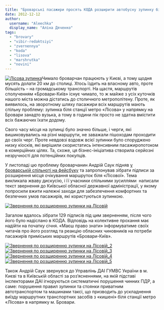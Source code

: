 ```yaml
---
title: "Броварські пасажири просять КОДА розширити автобусну зупинку біля «Лісової»"
date: 2012-12-12
author: 
  username: "Aleechka"
  display_name: "Аліна Дяченко"
tags: 
  - "brovary"
  - "vibir-redaktsiyi"
  - "zvernennya"
  - "koda"
  - "lisova"
  - "marshrutka"
  - "novini"
---
```


[![](https://mpz.brovary.org/wp-content/uploads/2012/12/Lisova-zupinka.jpg "Лісова зупинка")](https://mpz.brovary.org/wp-content/uploads/2012/12/Lisova-zupinka.jpg)Чимало броварчан працюють у Києві, а тому щодня мусять долати 20 км до столиці. Хтось їздить на власному авто, проте більшість – на громадському транспорті. На щастя, маршрутів сполученням «Бровари-Київ» існує чимало, то ж майже з усіх куточків нашого міста можна дістатись до столичного метрополітену. Проте, як виявилось, на зворотному шляху пасажири всіх маршрутів мають спільну проблему: зупинка біля станції метро «Лісова» у напрямку на Бровари занадто вузька, а тому в години пік просто не здатна вмістити всіх бажаючих їхати додому.

Свого часу місця на зупинці було значно більше, і черги, які вишиковувались на різні маршрути, не заважали пішоходам проходити до своїх черг. Проте невдовзі вздовж всієї зупинки було споруджено низку кіосків, які вирішили скористатись інтенсивним пасажиропотоком в комерційних цілях. Та, схоже, ця бізнес-ініціатива створила серйозні незручності для потенційних покупців.

У листопаді цю проблему броварчанин Андрій Саук підняв [у броварській спільноті на фейсбуку](http://www.facebook.com/#!/groups/brovary/permalink/532588080104496/) та запропонував зібрати підписи за розширення місця очікування маршруток біля «Лісової». Тема викликала жваву дискусію, і її учасники спільними зусиллями  написали текст звернення до Київської обласної державної адміністрації, у якому попросили вжити належні заходи для забезпечення комфортних та безпечних умов пасажирів, які користуються зупинкою.

[![](https://mpz.brovary.org/wp-content/uploads/2012/12/Zvernennya-po-rozshirennyu-zupinki-na-Lisoviy-e1355315371347.jpg "Звернення по розширенню зупинки на Лісовій")](https://mpz.brovary.org/wp-content/uploads/2012/12/Zvernennya-po-rozshirennyu-zupinki-na-Lisoviy.jpg)

Загалом вдалось зібрати 129 підписів під цим зверненням, після чого його було надіслано в КОДА. Відповідь на колективне прохання має надійти на початку січня. «Маєш право знати» інформуватиме своїх читачів про його розгляд та реакцію обласних чиновників на потреби пасажирів приміських маршрутів «Бровари-Київ».

[![](https://mpz.brovary.org/wp-content/uploads/2012/12/Zvernennya-po-rozshirennyu-zupinki-na-Lisoviy_2.jpg "Звернення по розширенню зупинки на Лісовій_2")](https://mpz.brovary.org/wp-content/uploads/2012/12/Zvernennya-po-rozshirennyu-zupinki-na-Lisoviy_2.jpg)[![](https://mpz.brovary.org/wp-content/uploads/2012/12/Zvernennya-po-rozshirennyu-zupinki-na-Lisoviy_3.jpg "Звернення по розширенню зупинки на Лісовій_3")](https://mpz.brovary.org/wp-content/uploads/2012/12/Zvernennya-po-rozshirennyu-zupinki-na-Lisoviy_3.jpg)[![](https://mpz.brovary.org/wp-content/uploads/2012/12/Zvernennya-po-rozshirennyu-zupinki-na-Lisoviy_4.jpg "Звернення по розширенню зупинки на Лісовій_4")](https://mpz.brovary.org/wp-content/uploads/2012/12/Zvernennya-po-rozshirennyu-zupinki-na-Lisoviy_4.jpg)[![](https://mpz.brovary.org/wp-content/uploads/2012/12/Zvernennya-po-rozshirennyu-zupinki-na-Lisoviy_5.jpg "Звернення по розширенню зупинки на Лісовій_5")](https://mpz.brovary.org/wp-content/uploads/2012/12/Zvernennya-po-rozshirennyu-zupinki-na-Lisoviy_5.jpg)

Також Андрій Саук звернувся до Управлінь ДАI ГУМВС України в м. Києві та в Київськiй областi за роз’ясненнями, на якій підставі інспекторами ДАІ ігноруються систематичні порушення чинних ПДР, а саме: порушення правил зупинки та стоянки приватним автотранспортом та машинами таксі, що призводить до ускладнення виїзду маршрутних транспортних засобів з «кишені» біля станції метро «Лісова» в напрямку м. Бровари.
